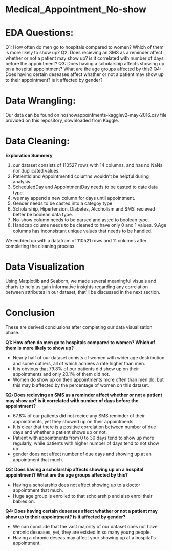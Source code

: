 # Medical_Appointment_No-show

# EDA Questions:
Q1: How often do men go to hospitals compared to women? Which of them is more likely to show up?
Q2: Does recieving an SMS as a reminder affect whether or not a patient may show up? is it correlated with number of days before the appointment?
Q3: Does having a scholarship affects showing up on a hospital appointment? What are the age groups affected by this?
Q4: Does having certain deseases affect whather or not a patient may show up to their appointment? is it affected by gender?

# Data Wrangling:
Our data can be found on noshowappointments-kagglev2-may-2016.csv file provided on this repository, downloaded from Kaggle.

# Data Cleaning:
**Exploration Summery**
1. our dataset consists of 110527 rows with 14 columns, and has no NaNs nor duplicated values.
2. PatientId and AppointmentId columns wouldn't be helpful during analysis.
3. ScheduledDay and AppointmentDay needs to be casted to date data type.
4. we may append a new column for days until appointment.
5. Gender needs to be casted into a categoy type
6. Scholarship, Hipertension, Diabetes, Alcoholism and SMS_recieved better be boolean data type.
7. No-show column needs to be parsed and asted to boolean type.
8. Handcap colume needs to be cleaned to have only 0 and 1 values.
9.Age columns has inconsistant unique values that needs to be handled.

We endded up with a datafram of 110521 rows and 11 columns after completing the cleaning process.

# Data Visualization
Using Matplotlib and Seaborn, we made several meaningful visuals and charts to help us gain informative insights regarding any correlation between attributes in our dataset, that'll be discussed in the next section.

# Conclusion
These are derived conclusions after completing our data visualisation phase.

**Q1: How often do men go to hospitals compared to women? Which of them is more likely to show up?**
* Nearly half of our dataset conists of women with wider age destribution and some outliers, all of which achiees a rate higher than men.
* It is obvious that 79.8% of our patients did show up on their appointments and only 20.1% of them did not.
* Women do show up on their appointments more often than men do, but this may b affected by the percentage of women on this dataset.

**Q2: Does recieving an SMS as a reminder affect whether or not a patient may show up? is it correlated with number of days before the appointment?**
* 67.8% of our patients did not reciee any SMS reminder of their appointments, yet they showed up on their appointments.
* It is clear that there is a positive correlation between number of due days and whether a patient shows up or not.
* Patient with appointments from 0 to 30 days tend to show up more regularly, while patients with higher number of days tend to not show up.
* gender does not affect number of due days and showing up at an appointment that much.

**Q3: Does having a scholarship affects showing up on a hospital appointment? What are the age groups affected by this?**
* Having a scholarship does not affect showing up to a doctor appointment that much.
* Huge age group is enrolled to that scholarship and also enrol their babies on.

**Q4: Does having certain deseases affect whather or not a patient may show up to their appointment? is it affected by gender?**
* We can conclude that the vast majority of our dataset does not have chronic deseases, yet, they are existed in so many young people.
* Having a chronic deseas may affect your showing up at a hospital's appointment.
